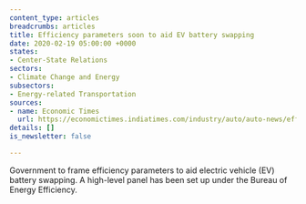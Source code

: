 ```yaml
---
content_type: articles
breadcrumbs: articles
title: Efficiency parameters soon to aid EV battery swapping
date: 2020-02-19 05:00:00 +0000
states:
- Center-State Relations
sectors:
- Climate Change and Energy
subsectors:
- Energy-related Transportation
sources:
- name: Economic Times
  url: https://economictimes.indiatimes.com/industry/auto/auto-news/efficiency-parameters-soon-to-aid-ev-battery-swapping/articleshow/74073313.cms
details: []
is_newsletter: false

---
```

Government to frame efficiency parameters to aid electric vehicle (EV) battery swapping. A high-level panel has been set up under the Bureau of Energy Efficiency.
